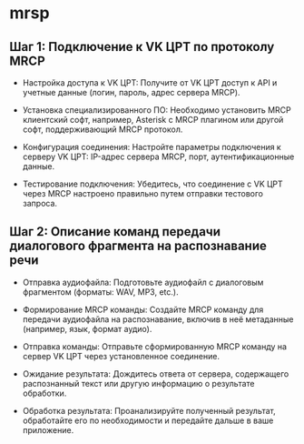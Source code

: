 # mrsp
## Шаг 1: Подключение к VK ЦРТ по протоколу MRCP
- Настройка доступа к VK ЦРТ: Получите от VK ЦРТ доступ к API и учетные данные (логин, пароль, адрес сервера MRCP).

- Установка специализированного ПО: Необходимо установить MRCP клиентский софт, например, Asterisk с MRCP плагином или другой софт, поддерживающий MRCP протокол.

- Конфигурация соединения: Настройте параметры подключения к серверу VK ЦРТ: IP-адрес сервера MRCP, порт, аутентификационные данные.

- Тестирование подключения: Убедитесь, что соединение с VK ЦРТ через MRCP настроено правильно путем отправки тестового запроса.

## Шаг 2: Описание команд передачи диалогового фрагмента на распознавание речи
- Отправка аудиофайла: Подготовьте аудиофайл с диалоговым фрагментом (форматы: WAV, MP3, etc.).

- Формирование MRCP команды: Создайте MRCP команду для передачи аудиофайла на распознавание, включив в неё метаданные (например, язык, формат аудио).

- Отправка команды: Отправьте сформированную MRCP команду на сервер VK ЦРТ через установленное соединение.

- Ожидание результата: Дождитесь ответа от сервера, содержащего распознанный текст или другую информацию о результате обработки.

- Обработка результата: Проанализируйте полученный результат, обработайте его по необходимости и передайте дальше в ваше приложение.
